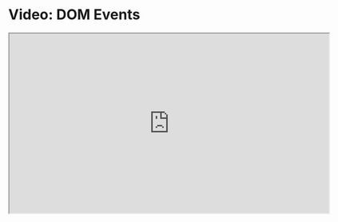 # Video: DOM Events

<iframe src="https://vimeo.com/549497920" width="640" height="360" allowfullscreen="allowfullscreen" allow="autoplay; fullscreen; picture-in-picture"></iframe>
